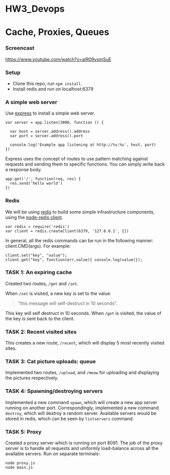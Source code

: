 # HW3_Devops
Cache, Proxies, Queues
=========================

### Screencast

https://www.youtube.com/watch?v=aIR09ysmSuE

### Setup

* Clone this repo, run `npm install`.
* Install redis and run on localhost:6379

### A simple web server

Use [express](http://expressjs.com/) to install a simple web server.

	var server = app.listen(3000, function () {
	
	  var host = server.address().address
	  var port = server.address().port
	
	  console.log('Example app listening at http://%s:%s', host, port)
	})

Express uses the concept of routes to use pattern matching against requests and sending them to specific functions.  You can simply write back a response body.

	app.get('/', function(req, res) {
	  res.send('hello world')
	})

### Redis

We will be using [redis](http://redis.io/) to build some simple infrastructure components, using the [node-redis client](https://github.com/mranney/node_redis).

	var redis = require('redis')
	var client = redis.createClient(6379, '127.0.0.1', {})

In general, all the redis commands can be run in the following manner: client.CMD(args). For example:

	client.set("key", "value");
	client.get("key", function(err,value){ console.log(value)});

### TASK 1: An expiring cache

Created two routes, `/get` and `/set`.

When `/set` is visited, a new key is set to the value:
> "this message will self-destruct in 10 seconds".

This key will self destruct in 10 seconds.
When `/get` is visited, the value of the key is sent back to the client. 

### TASK 2: Recent visited sites

This creates a new route, `/recent`, which will display 5 most recently visited sites.

### TASK 3: Cat picture uploads: queue

Implemented two routes, `/upload`, and `/meow` for uploading and displaying the pictures respectively.

### TASK 4: Spawning/destroying servers

Implemented a new command `spawn`, which will create a new app server running on another port. Correspondingly, implemented a new command `destroy`, which will destroy a random server. Available servers would be stored in redis, which can be seen by `listservers` command.

### TASK 5: Proxy

Created a proxy server which is running on port 8091. The job of the proxy server is to handle all requests and uniformly
load-balance across all the available servers. 
Run on separate terminals:

```
node proxy.js
node main.js
```

